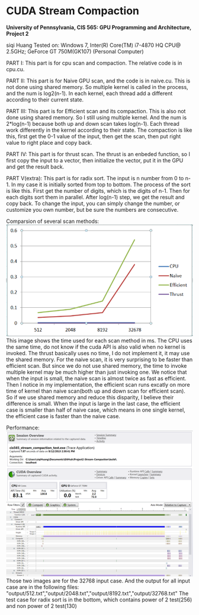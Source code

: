 CUDA Stream Compaction
======================

**University of Pennsylvania, CIS 565: GPU Programming and Architecture, Project 2**

siqi Huang Tested on: Windows 7, Inter(R) Core(TM) i7-4870 HQ CPU@ 2.5GHz; GeForce GT 750M(GK107) (Personal Computer)

PART I:
This part is for cpu scan and compaction. The relative code is in cpu.cu.

PART II:
This part is for Naive GPU scan, and the code is in naive.cu. This is not done using shared memory. So multiple kernel is called in the process, and the num is log2(n-1). In each kernel, each thread add a different according to their current state.

PART III:
This part is for Efficient scan and its compaction. This is also not done using shared memory. So I still using multiple kernel. And the num is 2*log(n-1) because both up and down scan takes log(n-1). Each thread work differently in the kernel according to their state. The compaction is like this, first get the 0-1 value of the input, then get the scan, then put right value to right place and copy back.

PART IV:
This part is for thrust scan. The thrust is an enbeded function, so I first copy the input to a vector, then initialize the vector, put it in the GPU and get the result back.

PART V(extra):
This part is for radix sort. The input is n number from 0 to n-1. In my case it is initially sorted from top to bottom. The process of the sort is like this. First get the number of digits, which is the digits of n-1. Then for each digits sort them in parallel. After log(n-1) step, we get the result and copy back. To change the input, you can simply change the number, or customize you own number, but be sure the numbers are consecutive.

Comparsion of several scan methods:
![](image/compare.png)
This image shows the time used for each scan method in ms. The CPU uses the same time, do not know if the cuda API is also valid when no kernel is invoked. The thrust basically uses no time, I do not implement it, it may use the shared memory. For the naive scan, it is very surprising to be faster than efficient scan. But since we do not use shared memory, the time to invoke multiple kernel may be much higher than just invoking one. We notice that when the input is small, the naive scan is almost twice as fast as efficient. Then I notice in my implementation, the efficient scan runs excatly on more time of kernel than naive scan(both up and down scan for efficient scan). So if we use shared memory and reduce this disparity, I believe their difference is small. When the input is large in the last case, the efficient case is smaller than half of naive case, which means in one single kernel, the efficient case is faster than the naive case.

Performance:
![](image/analysis1.png)
![](image/analysis2.png)
Those two images are for the 32768 input case. And the output for all input case are in the following files:
"output/512.txt","output/2048.txt","output/8192.txt","output/32768.txt"
The test case for radix sort is in the bottom, which contains power of 2 test(256) and non power of 2 test(130)
